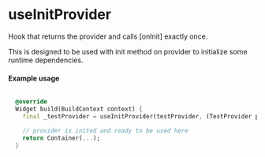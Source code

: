 
# useInitProvider


Hook that returns the provider and calls [onInit] exactly once.

This is designed to be used with init method on provider to initialize some runtime dependencies.

#### Example usage

```dart

  @override
  Widget build(BuildContext context) {
    final _testProvider = useInitProvider(testProvider, (TestProvider p) => p.init(id));

    // provider is inited and ready to be used here
    return Container(...);
  }
```